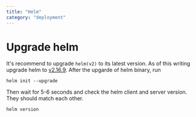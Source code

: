 ```yaml
---
title: "Helm"
category: "deployment"
---
```


# Upgrade helm
It's recommend to upgrade `helm(v2)` to its latest version. As of this writing upgrade helm
to [v2.16.9](https://github.com/helm/helm/releases/tag/v2.16.9). After the upgarde of helm binary,
run 
```shell
helm init --upgrade
```
Then wait for 5-6 seconds and check the helm client and server version. They should match each other.
```shell
helm version
```
